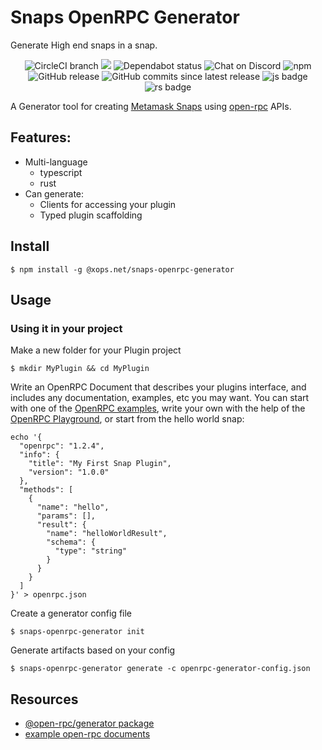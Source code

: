 # Snaps OpenRPC Generator

Generate High end snaps in a snap.

<center>
  <span>
    <img alt="CircleCI branch" src="https://img.shields.io/circleci/project/github/xops/snaps-openrpc-generator/master.svg">
    <img src="https://codecov.io/gh/xops/snaps-openrpc-generator/branch/master/graph/badge.svg" />
    <img alt="Dependabot status" src="https://api.dependabot.com/badges/status?host=github&repo=xops/snaps-openrpc-generator" />
    <img alt="Chat on Discord" src="https://img.shields.io/badge/chat-on%20discord-7289da.svg" />
    <img alt="npm" src="https://img.shields.io/npm/dt/@xops/snaps-openrpc-generator.svg" />
    <img alt="GitHub release" src="https://img.shields.io/github/release/xops/snaps-openrpc-generator.svg" />
    <img alt="GitHub commits since latest release" src="https://img.shields.io/github/commits-since/xops/snaps-openrpc-generator/latest.svg" />
    <img alt="js badge" src="https://img.shields.io/badge/js-javascript-yellow.svg" />
    <img alt="rs badge" src="https://img.shields.io/badge/rs-rust-brown.svg" />
  </span>
</center>


A Generator tool for creating [Metamask Snaps](https://github.com/MetaMask/snaps-cli) using [open-rpc](https://github.com/open-rpc/spec) APIs.

## Features:

- Multi-language
  - typescript
  - rust
- Can generate:
  - Clients for accessing your plugin
  - Typed plugin scaffolding

## Install

```shell
$ npm install -g @xops.net/snaps-openrpc-generator
```

## Usage

### Using it in your project

Make a new folder for your Plugin project
```shell
$ mkdir MyPlugin && cd MyPlugin
```

Write an OpenRPC Document that describes your plugins interface, and includes any documentation, examples, etc you may want. You can start with one of the [OpenRPC examples](http://github.com/open-rpc/examples), write your own with the help of the [OpenRPC Playground](playground.open-rpc.org), or start from the hello world snap:
```shell
echo '{
  "openrpc": "1.2.4",
  "info": {
    "title": "My First Snap Plugin",
    "version": "1.0.0"
  },
  "methods": [
    {
      "name": "hello",
      "params": [],
      "result": {
        "name": "helloWorldResult",
        "schema": {
          "type": "string"
        }
      }
    }
  ]
}' > openrpc.json
```

Create a generator config file

```shell
$ snaps-openrpc-generator init
```

Generate artifacts based on your config

```shell
$ snaps-openrpc-generator generate -c openrpc-generator-config.json
```

## Resources

- [@open-rpc/generator package](https://www.npmjs.com/package/@open-rpc/generator)
- [example open-rpc documents](https://github.com/open-rpc/examples/tree/master/service-descriptions)
